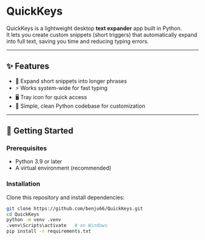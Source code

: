 # QuickKeys

QuickKeys is a lightweight desktop **text expander** app built in Python.  
It lets you create custom snippets (short triggers) that automatically expand into full text, saving you time and reducing typing errors.

---

## ✨ Features
- 🔑 Expand short snippets into longer phrases
- ⚡ Works system-wide for fast typing
- 🖥️ Tray icon for quick access
- 📝 Simple, clean Python codebase for customization

---

## 🚀 Getting Started

### Prerequisites
- Python 3.9 or later  
- A virtual environment (recommended)

### Installation
Clone this repository and install dependencies:
```bash
git clone https://github.com/benju66/QuickKeys.git
cd QuickKeys
python -m venv .venv
.venv\Scripts\activate   # on Windows
pip install -r requirements.txt
